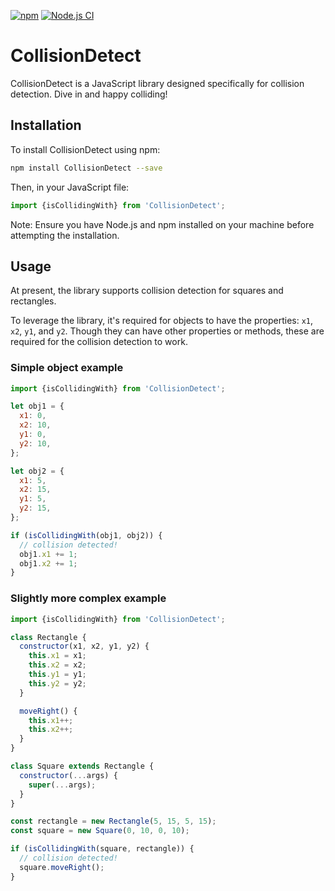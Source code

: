 [![npm](https://img.shields.io/npm/dw/CollisionDetect.svg)](https://www.npmjs.com/package/CollisionDetect) [![Node.js CI](https://github.com/jesselpalmer/CollisionDetect/actions/workflows/nodejs-ci.yml/badge.svg)](https://github.com/jesselpalmer/CollisionDetect/actions/workflows/nodejs-ci.yml/)

# CollisionDetect

CollisionDetect is a JavaScript library designed specifically for collision
detection. Dive in and happy colliding!

## Installation

To install CollisionDetect using npm:

```bash
npm install CollisionDetect --save
```

Then, in your JavaScript file:

```javascript
import {isCollidingWith} from 'CollisionDetect';
```

Note: Ensure you have Node.js and npm installed on your machine before
attempting the installation.

## Usage

At present, the library supports collision detection for squares and rectangles.

To leverage the library, it's required for objects to have the properties:
`x1`, `x2`, `y1`, and `y2`. Though they can have other properties or methods,
these are required for the collision detection to work.

### Simple object example

```javascript
import {isCollidingWith} from 'CollisionDetect';

let obj1 = {
  x1: 0,
  x2: 10,
  y1: 0,
  y2: 10,
};

let obj2 = {
  x1: 5,
  x2: 15,
  y1: 5,
  y2: 15,
};

if (isCollidingWith(obj1, obj2)) {
  // collision detected!
  obj1.x1 += 1;
  obj1.x2 += 1;
}
```

### Slightly more complex example

```javascript
import {isCollidingWith} from 'CollisionDetect';

class Rectangle {
  constructor(x1, x2, y1, y2) {
    this.x1 = x1;
    this.x2 = x2;
    this.y1 = y1;
    this.y2 = y2;
  }

  moveRight() {
    this.x1++;
    this.x2++;
  }
}

class Square extends Rectangle {
  constructor(...args) {
    super(...args);
  }
}

const rectangle = new Rectangle(5, 15, 5, 15);
const square = new Square(0, 10, 0, 10);

if (isCollidingWith(square, rectangle)) {
  // collision detected!
  square.moveRight();
}
```
